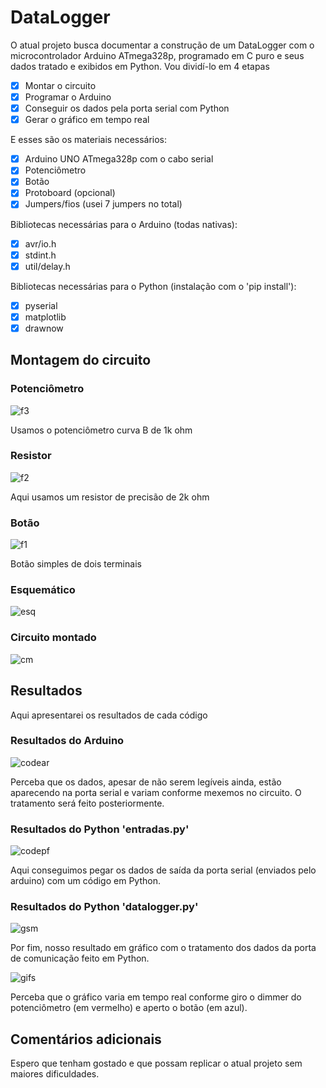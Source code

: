 # DataLogger
O atual projeto busca documentar a construção de um DataLogger com o microcontrolador Arduino ATmega328p, programado em C puro e seus dados tratado e exibidos em Python. Vou dividí-lo em 4 etapas

- [x] Montar o circuito
- [x] Programar o Arduino
- [x] Conseguir os dados pela porta serial com Python
- [x] Gerar o gráfico em tempo real

E esses são os materiais necessários:

- [x] Arduino UNO ATmega328p com o cabo serial
- [x] Potenciômetro
- [x] Botão
- [x] Protoboard (opcional)
- [x] Jumpers/fios (usei 7 jumpers no total)

Bibliotecas necessárias para o Arduino (todas nativas):

- [x] avr/io.h
- [x] stdint.h
- [x] util/delay.h

Bibliotecas necessárias para o Python (instalação com o 'pip install'):

- [x] pyserial
- [x] matplotlib
- [x] drawnow

## Montagem do circuito

### Potenciômetro

![f3](https://user-images.githubusercontent.com/69547580/117088426-c75d2700-ad28-11eb-8d1b-2f5ee2d1858a.jpg)

Usamos o potenciômetro curva B de 1k ohm

### Resistor

![f2](https://user-images.githubusercontent.com/69547580/117088425-c75d2700-ad28-11eb-9d01-a9f18e06d80f.jpg)

Aqui usamos um resistor de precisão de 2k ohm


### Botão

![f1](https://user-images.githubusercontent.com/69547580/117088424-c6c49080-ad28-11eb-8664-bb9b68c2ce46.jpg)

Botão simples de dois terminais

### Esquemático

![esq](https://user-images.githubusercontent.com/69547580/117088054-bfe94e00-ad27-11eb-8e4e-473618e536ce.jpg)

### Circuito montado

![cm](https://user-images.githubusercontent.com/69547580/117088052-bf50b780-ad27-11eb-9f62-023a605f4fb4.jpg)

## Resultados

Aqui apresentarei os resultados de cada código

### Resultados do Arduino

![codear](https://user-images.githubusercontent.com/69547580/117087069-d510ad80-ad24-11eb-937f-999ec203627e.jpg)

Perceba que os dados, apesar de não serem legíveis ainda, estão aparecendo na porta serial e variam conforme mexemos no circuito. O tratamento será feito posteriormente.

### Resultados do Python 'entradas.py'

![codepf](https://user-images.githubusercontent.com/69547580/117087070-d5a94400-ad24-11eb-95ea-d43676599c0f.jpg)

Aqui conseguimos pegar os dados de saída da porta serial (enviados pelo arduino) com um código em Python.

### Resultados do Python 'datalogger.py'

![gsm](https://user-images.githubusercontent.com/69547580/117087071-d5a94400-ad24-11eb-9a87-272ef64bd1be.jpg)

Por fim, nosso resultado em gráfico com o tratamento dos dados da porta de comunicação feito em Python.

![gifs](https://user-images.githubusercontent.com/69547580/117088887-28d1c580-ad2a-11eb-8b74-1b6c7b66f1c5.gif)

Perceba que o gráfico varia em tempo real conforme giro o dimmer do potenciômetro (em vermelho) e aperto o botão (em azul).

## Comentários adicionais

Espero que tenham gostado e que possam replicar o atual projeto sem maiores dificuldades.





